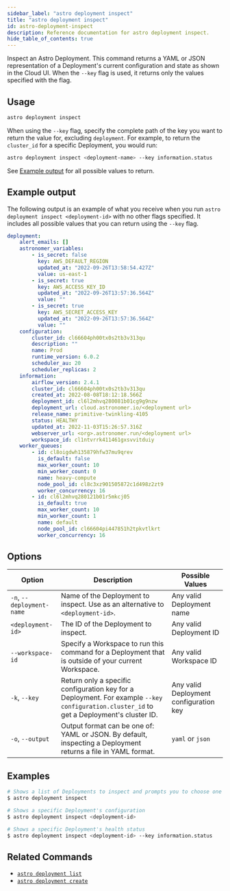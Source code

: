 ```yaml
---
sidebar_label: "astro deployment inspect"
title: "astro deployment inspect"
id: astro-deployment-inspect
description: Reference documentation for astro deployment inspect.
hide_table_of_contents: true
---
```


Inspect an Astro Deployment. This command returns a YAML or JSON representation of a Deployment's current configuration and state as shown in the Cloud UI. When the `--key` flag is used, it returns only the values specified with the flag.

## Usage

```sh
astro deployment inspect
```

When using the `--key` flag, specify the complete path of the key you want to return the value for, excluding `deployment`. For example, to return the `cluster_id` for a specific Deployment, you would run:

```sh
astro deployment inspect <deployment-name> --key information.status
```

See [Example output](#example-output) for all possible values to return. 

## Example output

The following output is an example of what you receive when you run `astro deployment inspect <deployment-id>` with no other flags specified. It includes all possible values that you can return using the `--key` flag.

```yaml
deployment:
    alert_emails: []
    astronomer_variables:
        - is_secret: false
          key: AWS_DEFAULT_REGION
          updated_at: "2022-09-26T13:58:54.427Z"
          value: us-east-1
        - is_secret: true
          key: AWS_ACCESS_KEY_ID
          updated_at: "2022-09-26T13:57:36.564Z"
          value: ""
        - is_secret: true
          key: AWS_SECRET_ACCESS_KEY
          updated_at: "2022-09-26T13:57:36.564Z"
          value: ""
    configuration:
        cluster_id: cl66604ph00tx0s2tb3v313qu
        description: ""
        name: Prod
        runtime_version: 6.0.2
        scheduler_au: 20
        scheduler_replicas: 2
    information:
        airflow_version: 2.4.1
        cluster_id: cl66604ph00tx0s2tb3v313qu
        created_at: 2022-08-08T18:12:18.566Z
        deployment_id: cl6l2mhvq280081b01cg9g9nzw
        deployment_url: cloud.astronomer.io/<deployment url>
        release_name: primitive-twinkling-4105
        status: HEALTHY
        updated_at: 2022-11-03T15:26:57.316Z
        webserver_url: <org>.astronomer.run/<deployment url>
        workspace_id: cl1ntvrrk411461gxsvvitduiy
    worker_queues:
        - id: cl8oigdwh135879hfw37mu9qrev
          is_default: false
          max_worker_count: 10
          min_worker_count: 0
          name: heavy-compute
          node_pool_id: cl8c3xz901505872c1d498z2zt9
          worker_concurrency: 16
        - id: cl6l2mhvq280121b01r5mkcj05
          is_default: true
          max_worker_count: 10
          min_worker_count: 1
          name: default
          node_pool_id: cl66604pi447851h2tpkvtlkrt
          worker_concurrency: 16
```

## Options

| Option                    | Description                                                                                                             | Possible Values          |
| ------------------------- | ----------------------------------------------------------------------------------------------------------------------- | ------------------------ |
| `-n`, `--deployment-name` | Name of the Deployment to inspect. Use as an alternative to `<deployment-id>`.                                                                                     | Any valid Deployment name |
| `<deployment-id>`   | The ID of the Deployment to inspect.                                                | Any valid Deployment ID   |
| `--workspace-id`          | Specify a Workspace to run this command for a Deployment that is outside of your current Workspace.                                               | Any valid Workspace ID   |
| `-k`, `--key`             | Return only a specific configuration key for a Deployment. For example `--key configuration.cluster_id` to get a Deployment's cluster ID.       | Any valid Deployment configuration key   |
| `-o`, `--output`          | Output format can be one of: YAML or JSON. By default, inspecting a Deployment returns  a file in YAML format. | `yaml` or `json`             |

## Examples

```sh
# Shows a list of Deployments to inspect and prompts you to choose one
$ astro deployment inspect

# Shows a specific Deployment's configuration
$ astro deployment inspect <deployment-id>

# Shows a specific Deployment's health status
$ astro deployment inspect <deployment-id> --key information.status
```

## Related Commands

- [`astro deployment list`](cli/astro-deployment-list.md)
- [`astro deployment create`](cli/astro-deployment-create.md)
